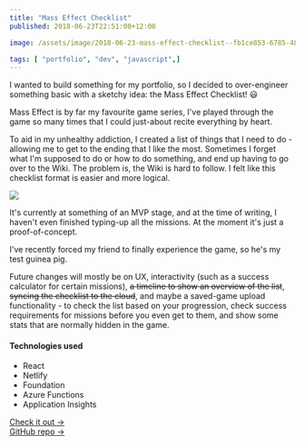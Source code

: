 ```yaml
---
title: "Mass Effect Checklist"
published: 2018-06-23T22:51:00+12:00

image: /assets/image/2018-06-23-mass-effect-checklist--fb1ce853-6785-4855-9281-5631dccad28f.jpg

tags: [ "portfolio", "dev", "javascript",]
---
```


I wanted to build something for my portfolio, so I decided to over-engineer something basic with a sketchy idea: the Mass Effect Checklist! 😃

Mass Effect is by far my favourite game series, I've played through the game so many times that I could just-about recite everything by heart.

To aid in my unhealthy addiction, I created a list of things that I need to do - allowing me to get to the ending that I like the most. Sometimes I forget what I'm supposed to do or how to do something, and end up having to go over to the Wiki. The problem is, the Wiki is hard to follow. I felt like this checklist format is easier and more logical.

![](/assets/image/2018-06-23-mass-effect-checklist--6fce55fb-3d97-4ab5-bd6e-a27523e9e7b0.png)

It's currently at something of an MVP stage, and at the time of writing, I haven't even finished typing-up all the missions. At the moment it's just a proof-of-concept.

I've recently forced my friend to finally experience the game, so he's my test guinea pig.

Future changes will mostly be on UX, interactivity (such as a success calculator for certain missions), <s>a timeline to show an overview of the list</s>, <s>syncing the checklist to the cloud</s>, and maybe a saved-game upload functionality - to check the list based on your progression, check success requirements for missions before you even get to them, and show some stats that are normally hidden in the game.

#### Technologies used
- React
- Netlify
- Foundation
- Azure Functions
- Application Insights

[Check it out &rarr;](https://me-checklist.netlify.com/)  
[GitHub repo &rarr;](https://github.com/crookm/me-checklist)
